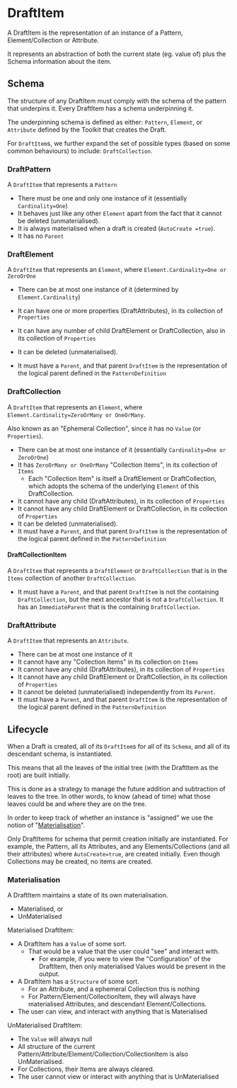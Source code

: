 ﻿# DraftItem

A DraftItem is the representation of an instance of a Pattern, Element/Collection or Attribute.

It represents an abstraction of both the current state (eg. value of) plus the Schema information about the item.

## Schema

The structure of any DraftItem must comply with the schema of the pattern that underpins it. Every DraftItem has a schema underpinning it.

The underpinning schema is defined as either: `Pattern`, `Element`, or `Attribute` defined by the Toolkit that creates the Draft.

For `DraftItem`s, we further expand the set of possible types (based on some common behaviours) to include: `DraftCollection`.

### DraftPattern

A `DraftItem` that represents a `Pattern`

* There must be one and only one instance of it (essentially `Cardinality=One`)
* It behaves just like any other `Element` apart from the fact that it cannot be deleted (unmaterialised).
* It is always materialised when a draft is created (`AutoCreate =true`).
* It has no `Parent`

### DraftElement

A `DraftItem` that represents an `Element`, where `Element.Cardinality=One or ZeroOrOne`

* There can be at most one instance of it (determined by `Element.Cardinality`)
* It can have one or more properties (DraftAttributes), in its collection of `Properties`
* It can have any number of child DraftElement or DraftCollection, also in its collection of `Properties`

* It can be deleted (unmaterialised).
* It must have a `Parent`, and that parent `DraftItem` is the representation of the logical parent defined in the `PatternDefinition`

### DraftCollection

A `DraftItem` that represents an `Element`, where `Element.Cardinality=ZeroOrMany or OneOrMany`.

Also known as an "Ephemeral Collection", since it has no `Value` (or `Properties`).

* There can be at most one instance of it (essentially `Cardinality=One or ZeroOrOne`)
* It has `ZeroOrMany or OneOrMany` "Collection Items", in its collection of `Items`
    * Each "Collection Item" is itself a DraftElement or DraftCollection, which adopts the schema of the underlying `Element` of this DraftCollection.
* It cannot have any child (DraftAttributes), in its collection of `Properties`
* It cannot have any child DraftElement or DraftCollection, in its collection of `Properties`
* It can be deleted (unmaterialised).
* It must have a `Parent`, and that parent `DraftItem` is the representation of the logical parent defined in the `PatternDefinition`

#### DraftCollectionItem

A `DraftItem` that represents a `DraftElement` or `DraftCollection` that is in the `Items` collection of another `DraftCollection`.

* It must have a `Parent`, and that parent `DraftItem` is not the containing `DraftCollection`, but the next ancestor that is not a `DraftCollection`. It has an `ImmediateParent` that is the containing `DraftCollection`.

### DraftAttribute

A `DraftItem` that represents an `Attribute`.

* There can be at most one instance of it
* It cannot have any "Collection Items" in its collection on `Items`
* It cannot have any child (DraftAttributes), in its collection of `Properties`
* It cannot have any child DraftElement or DraftCollection, in its collection of `Properties`
* It cannot be deleted (unmaterialised) independently from its `Parent`.
* It must have a `Parent`, and that parent `DraftItem` is the representation of the logical parent defined in the `PatternDefinition`

## Lifecycle

When a Draft is created, all of its `DraftItem`s for all of its `Schema`, and all of its descendant schema, is instantiated.

This means that all the leaves of the initial tree (with the DraftItem as the root) are built initially.

This is done as a strategy to manage the future addition and subtraction of leaves to the tree. In other words, to know (ahead of time) what those leaves could be and where they are on the tree.

In order to keep track of whether an instance is "assigned" we use the notion of "[Materialisation](#Materialisation)".

Only DraftItems for schema that permit creation initially are instantiated. For example, the Pattern, all its Attributes, and any Elements/Collections  (and all their attributes) where `AutoCreate=true`, are created initially.  Even though Collections may be created, no items are created.

### Materialisation

A DraftItem maintains a state of its own materialisation.

* Materialised, or
* UnMaterialised

Materialised DraftItem:

* A DraftItem has a `Value` of some sort.
    * That would be a value that the user could "see" and interact with.
        * For example, if you were to view the "Configuration" of the DraftItem, then only materialised Values would be present in the output.
* A DraftItem has a `Structure` of some sort.
    * For an Attribute, and a ephemeral Collection this is nothing
    * For Pattern/Element/CollectionItem, they will always have materialised Attributes, and descendant Element/Collections.
* The user can view, and interact with anything that is Materialised

UnMaterialised DraftItem:

* The `Value` will always null
* All structure of the current Pattern/Attribute/Element/Collection/CollectionItem is also UnMaterialised.
* For Collections, their Items are always cleared.
* The user cannot view or interact with anything that is UnMaterialised 